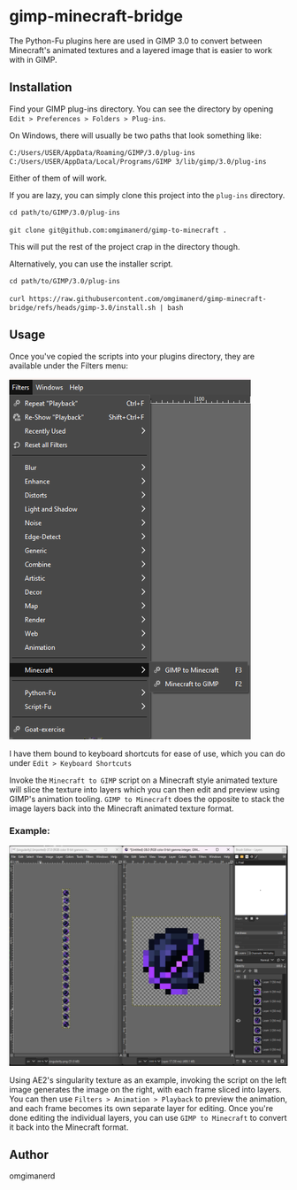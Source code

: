 # gimp-minecraft-bridge

The Python-Fu plugins here are used in GIMP 3.0 to convert between Minecraft's
animated textures and a layered image that is easier to work with in GIMP.

## Installation

Find your GIMP plug-ins directory. You can see the directory by opening
`Edit > Preferences > Folders > Plug-ins`.

On Windows, there will usually be two paths that look something like:
```
C:/Users/USER/AppData/Roaming/GIMP/3.0/plug-ins
C:/Users/USER/AppData/Local/Programs/GIMP 3/lib/gimp/3.0/plug-ins
```
Either of them of will work.

If you are lazy, you can simply clone this project into the `plug-ins`
directory.
```
cd path/to/GIMP/3.0/plug-ins

git clone git@github.com:omgimanerd/gimp-to-minecraft .
```
This will put the rest of the project crap in the directory though.

Alternatively, you can use the installer script.
```
cd path/to/GIMP/3.0/plug-ins

curl https://raw.githubusercontent.com/omgimanerd/gimp-minecraft-bridge/refs/heads/gimp-3.0/install.sh | bash
```

## Usage

Once you've copied the scripts into your plugins directory, they are available
under the Filters menu:

![Filters > Minecraft](png/menu.png)

I have them bound to keyboard shortcuts for ease of use, which you can do under
`Edit > Keyboard Shortcuts`

Invoke the `Minecraft to GIMP` script on a Minecraft style animated texture
will slice the texture into layers which you can then edit and preview using
GIMP's animation tooling. `GIMP to Minecraft` does the opposite to stack the
image layers back into the Minecraft animated texture format.

### Example:

![Example](png/example.png)

Using AE2's singularity texture as an example, invoking the script on the left
image generates the image on the right, with each frame sliced into layers.
You can then use `Filters > Animation > Playback` to preview the animation, and
each frame becomes its own separate layer for editing. Once you're done editing
the individual layers, you can use `GIMP to Minecraft` to convert it back into
the Minecraft format.

## Author
omgimanerd
